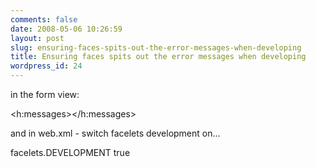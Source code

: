 ```yaml
---
comments: false
date: 2008-05-06 10:26:59
layout: post
slug: ensuring-faces-spits-out-the-error-messages-when-developing
title: Ensuring faces spits out the error messages when developing
wordpress_id: 24
---
```


in the form view:

<h:messages></h:messages>

and in web.xml - switch facelets development on...

<context-param>
<param-name>facelets.DEVELOPMENT</param-name>
<param-value>true</param-value>
</context-param>
